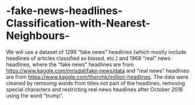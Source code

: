 # -fake-news-headlines-Classification-with-Nearest-Neighbours-
We will use a dataset of 1298 “fake news” headlines (which mostly include headlines of articles classified as biased, etc.) and 1968 “real” news headlines, where the “fake news” headlines are from https://www.kaggle.com/mrisdal/fake-news/data and “real news” headlines are from https://www.kaggle.com/therohk/million-headlines. The data were cleaned by removing words from titles not part of the headlines, removing special characters and restricting real news headlines after October 2016 using the word ”trump”.
